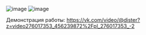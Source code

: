 ![image](https://user-images.githubusercontent.com/90614890/146475536-d33f1915-227f-4cd8-b55b-e7b9d4011d36.png)
![image](https://user-images.githubusercontent.com/90614890/146501283-5bab87f6-4b83-48f2-a1ea-bc3497be141a.png)

Демонстрация работы: https://vk.com/video/@dister?z=video276017353_456239872%2Fpl_276017353_-2
